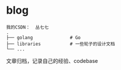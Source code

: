 # blog
```
我的CSDN：  丛七七
.
├── golang              # Go
├── libraries           # 一些轮子的设计文档
└── ...
```

文章归档，记录自己的经验、codebase
